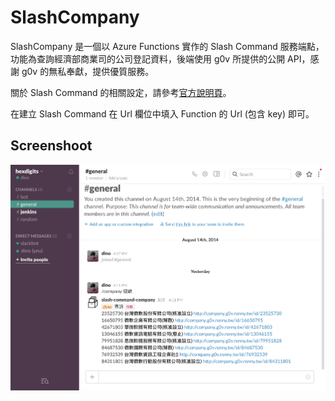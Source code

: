 # SlashCompany

SlashCompany 是一個以 Azure Functions 實作的 Slash Command 服務端點，功能為查詢經濟部商業司的公司登記資料，後端使用 g0v 所提供的公開 API，感謝 g0v 的無私奉獻，提供優質服務。

關於 Slash Command 的相關設定，請參考[官方說明頁](https://get.slack.help/hc/en-us/articles/201259356-Using-slash-commands)。

在建立 Slash Command 在 Url 欄位中填入 Function 的 Url (包含 key) 即可。

## Screenshoot

![Screenshoot](screenshoot.png)
